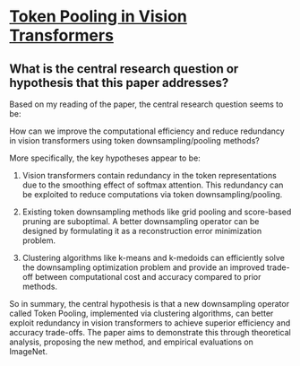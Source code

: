 # [Token Pooling in Vision Transformers](https://arxiv.org/abs/2110.03860v2)

## What is the central research question or hypothesis that this paper addresses?

 Based on my reading of the paper, the central research question seems to be:

How can we improve the computational efficiency and reduce redundancy in vision transformers using token downsampling/pooling methods?

More specifically, the key hypotheses appear to be:

1) Vision transformers contain redundancy in the token representations due to the smoothing effect of softmax attention. This redundancy can be exploited to reduce computations via token downsampling/pooling.

2) Existing token downsampling methods like grid pooling and score-based pruning are suboptimal. A better downsampling operator can be designed by formulating it as a reconstruction error minimization problem.

3) Clustering algorithms like k-means and k-medoids can efficiently solve the downsampling optimization problem and provide an improved trade-off between computational cost and accuracy compared to prior methods.

So in summary, the central hypothesis is that a new downsampling operator called Token Pooling, implemented via clustering algorithms, can better exploit redundancy in vision transformers to achieve superior efficiency and accuracy trade-offs. The paper aims to demonstrate this through theoretical analysis, proposing the new method, and empirical evaluations on ImageNet.
